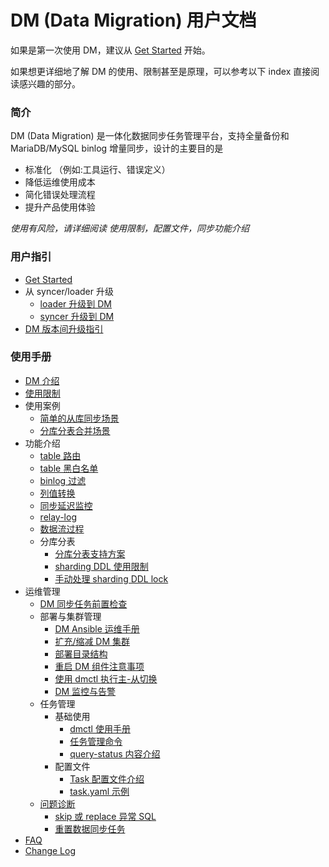 DM (Data Migration) 用户文档
===

如果是第一次使用 DM，建议从 [Get Started](./get-started.md) 开始。

如果想更详细地了解 DM 的使用、限制甚至是原理，可以参考以下 index 直接阅读感兴趣的部分。


### 简介

DM (Data Migration) 是一体化数据同步任务管理平台，支持全量备份和 MariaDB/MySQL binlog 增量同步，设计的主要目的是
   - 标准化 （例如:工具运行、错误定义）
   - 降低运维使用成本
   - 简化错误处理流程
   - 提升产品使用体验

*使用有风险，请详细阅读 使用限制，配置文件，同步功能介绍*

### 用户指引

- [Get Started](./get-started.md)
- 从 syncer/loader 升级
    - [loader 升级到 DM](./upgrade/upgrade-from-loader.md)
    - [syncer 升级到 DM](./upgrade/upgrade-from-syncer.md)
- [DM 版本间升级指引](./upgrade/upgrade-guide.md)

### 使用手册

- [DM 介绍](./overview.md)
- [使用限制](./restrictions.md)
- 使用案例
    - [简单的从库同步场景](./use-cases/one-tidb-slave.md)
    - [分库分表合并场景](./use-cases/shard-merge.md)
- 功能介绍
    - [table 路由](./features/table-route.md)
    - [table 黑白名单](./features/black-white-list.md)
    - [binlog 过滤](./features/binlog-filter.md)
    - [列值转换](./features/column-mapping.md)
    - [同步延迟监控](./features/heartbeat.md)
    - [relay-log](./features/relay-log.md)
    - [数据流过程](./data-interaction-details.md)
    - 分库分表
        - [分库分表支持方案](./shard-table/merge-solution.md)
        - [sharding DDL 使用限制](./shard-table/restrictions.md)
        - [手动处理 sharding DDL lock](./shard-table/handle-DDL-lock.md)
- 运维管理
    - [DM 同步任务前置检查](./precheck.md)
    - 部署与集群管理
        - [DM Ansible 运维手册](./maintenance/dm-ansible.md)
        - [扩充/缩减 DM 集群](./maintenance/scale-out.md)
        - [部署目录结构](./maintenance/directory-structure.md)
        - [重启 DM 组件注意事项](./maintenance/caution-for-restart-dm.md)
        - [使用 dmctl 执行主-从切换](./maintenance/master-slave-switch.md)
        - [DM 监控与告警](./maintenance/metrics-alert.md)
    - 任务管理
        - 基础使用
            - [dmctl 使用手册](./task-handling/dmctl-manual.md)
            - [任务管理命令](./task-handling/task-commands.md)
            - [query-status 内容介绍](./task-handling/query-status.md)
        - 配置文件
            - [Task 配置文件介绍](./configuration/configuration.md)
            - [task.yaml 示例](./configuration/task.yaml)
    - [问题诊断](./troubleshoot)
        - [skip 或 replace 异常 SQL](./troubleshoot/skip-replace-sqls.md)
        - [重置数据同步任务](./troubleshoot/reset-task.md)
- [FAQ](./FAQ.md)
- [Change Log](./change-log.md)
